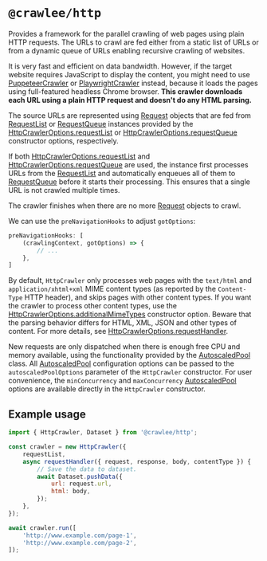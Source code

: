 # `@crawlee/http`

Provides a framework for the parallel crawling of web pages using plain HTTP requests. The URLs to crawl are fed either from a static list of URLs or from a dynamic queue of URLs enabling recursive crawling of websites.

It is very fast and efficient on data bandwidth. However, if the target website requires JavaScript to display the content, you might need to use [PuppeteerCrawler](https://crawlee.dev/api/puppeteer-crawler/class/PuppeteerCrawler) or [PlaywrightCrawler](https://crawlee.dev/api/playwright-crawler/class/PlaywrightCrawler) instead, because it loads the pages using full-featured headless Chrome browser. **This crawler downloads each URL using a plain HTTP request and doesn't do any HTML parsing.**

The source URLs are represented using [Request](https://crawlee.dev/api/core/class/Request) objects that are fed from [RequestList](https://crawlee.dev/api/core/class/RequestList) or [RequestQueue](https://crawlee.dev/api/core/class/RequestQueue) instances provided by the [HttpCrawlerOptions.requestList](https://crawlee.dev/api/http-crawler/interface/HttpCrawlerOptions#requestList) or [HttpCrawlerOptions.requestQueue](https://crawlee.dev/api/http-crawler/interface/HttpCrawlerOptions#requestQueue) constructor options, respectively.

If both [HttpCrawlerOptions.requestList](https://crawlee.dev/api/http-crawler/interface/HttpCrawlerOptions#requestList) and [HttpCrawlerOptions.requestQueue](https://crawlee.dev/api/http-crawler/interface/HttpCrawlerOptions#requestQueue) are used, the instance first processes URLs from the [RequestList](https://crawlee.dev/api/core/class/RequestList) and automatically enqueues all of them to [RequestQueue](https://crawlee.dev/api/core/class/RequestQueue) before it starts their processing. This ensures that a single URL is not crawled multiple times.

The crawler finishes when there are no more [Request](https://crawlee.dev/api/core/class/Request) objects to crawl.

We can use the `preNavigationHooks` to adjust `gotOptions`:

```javascript
preNavigationHooks: [
    (crawlingContext, gotOptions) => {
        // ...
    },
]
```

By default, `HttpCrawler` only processes web pages with the `text/html` and `application/xhtml+xml` MIME content types (as reported by the `Content-Type` HTTP header), and skips pages with other content types. If you want the crawler to process other content types, use the [HttpCrawlerOptions.additionalMimeTypes](https://crawlee.dev/api/http-crawler/interface/HttpCrawlerOptions#additionalMimeTypes) constructor option. Beware that the parsing behavior differs for HTML, XML, JSON and other types of content. For more details, see [HttpCrawlerOptions.requestHandler](https://crawlee.dev/api/http-crawler/interface/HttpCrawlerOptions#requestHandler).

New requests are only dispatched when there is enough free CPU and memory available, using the functionality provided by the [AutoscaledPool](https://crawlee.dev/api/core/class/AutoscaledPool) class. All [AutoscaledPool](https://crawlee.dev/api/core/class/AutoscaledPool) configuration options can be passed to the `autoscaledPoolOptions` parameter of the `HttpCrawler` constructor. For user convenience, the `minConcurrency` and `maxConcurrency` [AutoscaledPool](https://crawlee.dev/api/core/class/AutoscaledPool) options are available directly in the `HttpCrawler` constructor.

## Example usage

```javascript
import { HttpCrawler, Dataset } from '@crawlee/http';

const crawler = new HttpCrawler({
    requestList,
    async requestHandler({ request, response, body, contentType }) {
        // Save the data to dataset.
        await Dataset.pushData({
            url: request.url,
            html: body,
        });
    },
});

await crawler.run([
    'http://www.example.com/page-1',
    'http://www.example.com/page-2',
]);
```
